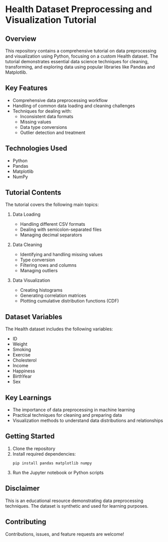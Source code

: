 # Health Dataset Preprocessing and Visualization Tutorial

## Overview
This repository contains a comprehensive tutorial on data preprocessing and visualization using Python, focusing on a custom Health dataset. The tutorial demonstrates essential data science techniques for cleaning, transforming, and exploring data using popular libraries like Pandas and Matplotlib.

## Key Features
- Comprehensive data preprocessing workflow
- Handling of common data loading and cleaning challenges
- Techniques for dealing with:
  - Inconsistent data formats
  - Missing values
  - Data type conversions
  - Outlier detection and treatment

## Technologies Used
- Python
- Pandas
- Matplotlib
- NumPy

## Tutorial Contents
The tutorial covers the following main topics:
1. Data Loading
   - Handling different CSV formats
   - Dealing with semicolon-separated files
   - Managing decimal separators

2. Data Cleaning
   - Identifying and handling missing values
   - Type conversion
   - Filtering rows and columns
   - Managing outliers

3. Data Visualization
   - Creating histograms
   - Generating correlation matrices
   - Plotting cumulative distribution functions (CDF)

## Dataset Variables
The Health dataset includes the following variables:
- ID
- Weight
- Smoking
- Exercise
- Cholesterol
- Income
- Happiness
- BirthYear
- Sex

## Key Learnings
- The importance of data preprocessing in machine learning
- Practical techniques for cleaning and preparing data
- Visualization methods to understand data distributions and relationships

## Getting Started
1. Clone the repository
2. Install required dependencies:
   ```
   pip install pandas matplotlib numpy
   ```
3. Run the Jupyter notebook or Python scripts

## Disclaimer
This is an educational resource demonstrating data preprocessing techniques. The dataset is synthetic and used for learning purposes.

## Contributing
Contributions, issues, and feature requests are welcome!